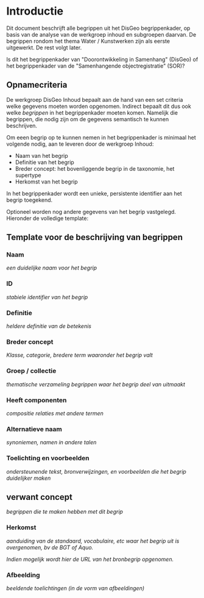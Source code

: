 # Introductie
Dit document beschrijft alle begrippen uit het DisGeo begrippenkader, op basis van de analyse van de werkgroep inhoud en subgroepen daarvan. De begrippen rondom het thema Water / Kunstwerken zijn als eerste uitgewerkt. De rest volgt later. 

<aside class='issue'>Is dit het begrippenkader van "Doorontwikkeling in Samenhang" (DisGeo) of het begrippenkader van de "Samenhangende objectregistratie" (SOR)? </aside>

## Opnamecriteria
De werkgroep DisGeo Inhoud bepaalt aan de hand van een set criteria welke gegevens moeten worden opgenomen. Indirect bepaalt dit dus ook welke *begrippen* in het begrippenkader moeten komen. Namelijk die begrippen, die nodig zijn om de gegevens semantisch te kunnen beschrijven. 

Om eeen begrip op te kunnen nemen in het begrippenkader is minimaal het volgende nodig, aan te leveren door de werkgroep Inhoud: 

- Naam van het begrip
- Definitie van het begrip
- Breder concept: het bovenliggende begrip in de taxonomie, het supertype
- Herkomst van het begrip

In het begrippenkader wordt een unieke, persistente identifier aan het begrip toegekend. 

Optioneel worden nog andere gegevens van het begrip vastgelegd. Hieronder de volledige template: 

## Template voor de beschrijving van begrippen

### Naam
*een duidelijke naam voor het begrip*

### ID
*stabiele identifier van het begrip*

### Definitie
*heldere definitie van de betekenis* 

### Breder concept
*Klasse, categorie, bredere term waaronder het begrip valt*

### Groep / collectie
*thematische verzameling begrippen waar het begrip deel van uitmaakt*

### Heeft componenten
*compositie relaties met andere termen*

### Alternatieve naam
*synoniemen, namen in andere talen*

### Toelichting en voorbeelden
*ondersteunende tekst, bronverwijzingen, en voorbeelden die het begrip duidelijker maken*

## verwant concept
*begrippen die te maken hebben met dit begrip*

### Herkomst
*aanduiding van de standaard, vocabulaire, etc waar het begrip uit is overgenomen, bv de BGT of Aquo.*

*Indien mogelijk wordt hier de URL van het bronbegrip opgenomen.*

### Afbeelding
*beeldende toelichtingen (in de vorm van afbeeldingen)*